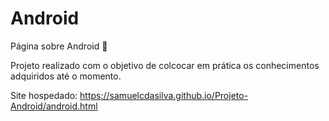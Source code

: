 # Android
Página sobre Android 🤖 

Projeto realizado com o objetivo de colcocar em prática os conhecimentos adquiridos até o momento.

Site hospedado: https://samuelcdasilva.github.io/Projeto-Android/android.html
